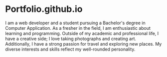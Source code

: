 # Portfolio.github.io
I am a web developer and a student pursuing a Bachelor's degree in Computer Application. As a fresher in the field, I am enthusiastic about learning and programming. Outside of my academic and professional life, I have a creative side; I love taking photographs and creating art. Additionally, I have a strong passion for travel and exploring new places. My diverse interests and skills reflect my well-rounded personality.
